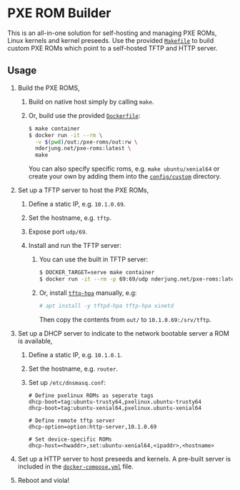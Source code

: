 # PXE ROM Builder

This is an all-in-one solution for self-hosting and managing PXE ROMs, Linux
kernels and kernel preseeds.  Use the provided [`Makefile`](/Makefile) to build
custom PXE ROMs which point to a self-hosted TFTP and HTTP server.

## Usage

1. Build the PXE ROMS,

   1. Build on native host simply by calling `make`.

   2. Or, build use the provided [`Dockerfile`](Dockerfile):
      ```bash
      $ make container
      $ docker run -it --rm \
        -v $(pwd)/out:/pxe-roms/out:rw \
        nderjung.net/pxe-roms:latest \
        make
      ```

      You can also specify specific roms, e.g. `make ubuntu/xenial64` or create
      your own by adding them into the [`config/custom`](config/custom) directory.

2. Set up a TFTP server to host the PXE ROMs,

   1. Define a static IP, e.g. `10.1.0.69`.

   2. Set the hostname, e.g. `tftp`.

   3. Expose port `udp/69`.

   4. Install and run the TFTP server:

      1. You can use the built in TFTP server:
         ```bash
         $ DOCKER_TARGET=serve make container
         $ docker run -it --rm -p 69:69/udp nderjung.net/pxe-roms:latest
         ```

      2. Or, install [`tftp-hpa`]() manually, e.g:
         ```bash
         # apt install -y tftpd-hpa tftp-hpa xinetd
         ```
         Then copy the contents from `out/` to `10.1.0.69:/srv/tftp`. 

3. Set up a DHCP server to indicate to the network bootable server a ROM is
   available,

   1. Define a static IP, e.g. `10.1.0.1`. 

   2. Set the hostname, e.g. `router`.

   3. Set up `/etc/dnsmasq.conf`:


      ```
      # Define pxelinux ROMs as seperate tags
      dhcp-boot=tag:ubuntu-trusty64,pxelinux.ubuntu-trusty64
      dhcp-boot=tag:ubuntu-xenial64,pxelinux.ubuntu-xenial64

      # Define remote tftp server
      dhcp-option=option:http-server,10.1.0.69
      
      # Set device-specific ROMs
      dhcp-host=<hwaddr>,set:ubuntu-xenial64,<ipaddr>,<hostname>
      ```

5. Set up a HTTP server to host preseeds and kernels.  A pre-built server is
   included in the [`docker-compose.yml`](docker-compose.yml) file.

4. Reboot <hostname> and viola!
